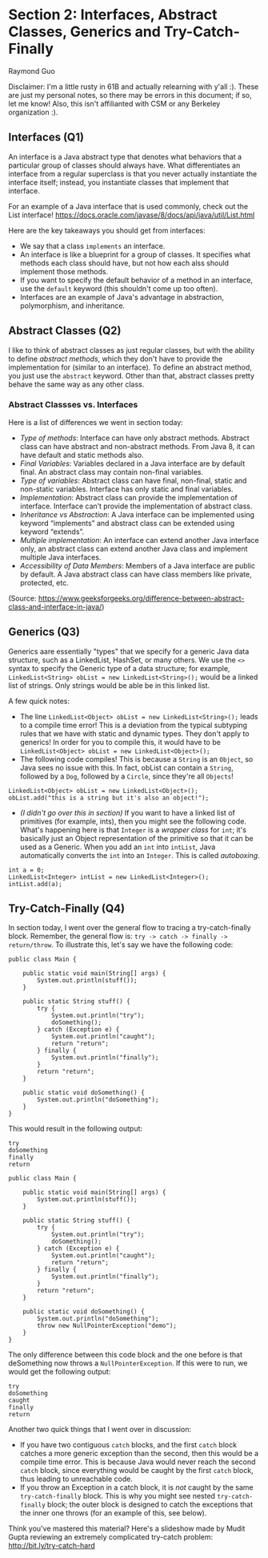 # Section 2: Interfaces, Abstract Classes, Generics and Try-Catch-Finally
Raymond Guo

Disclaimer: I'm a little rusty in 61B and actually relearning with y'all :). These are just my personal notes, so there may be errors in this document; if so, let me know! Also, this isn't affilianted with CSM or any Berkeley organization :).

## Interfaces (Q1)
An interface is a Java abstract type that denotes what behaviors that a particular group of classes should always have. What differentiates an interface from a regular superclass is that you never actually instantiate the interface itself; instead, you instantiate classes that implement that interface. 

For an example of a Java interface that is used commonly, check out the List interface! https://docs.oracle.com/javase/8/docs/api/java/util/List.html

Here are the key takeaways you should get from interfaces:
- We say that a class `implements` an interface.
- An interface is like a blueprint for a group of classes. It specifies what methods each class should have, but not how each alss should implement those methods.
- If you want to specify the default behavior of a method in an interface, use the `default` keyword (this shouldn't come up too often).
- Interfaces are an example of Java's advantage in abstraction, polymorphism, and inheritance.

## Abstract Classes (Q2)

I like to think of abstract classes as just regular classes, but with the ability to define *abstract methods*, which they don't have to provide the implementation for (similar to an interface). To define an abstract method, you just use the `abstract` keyword. Other than that, abstract classes pretty behave the same way as any other class.

### Abstract Classses vs. Interfaces
Here is a list of differences we went in section today: 
- *Type of methods*: Interface can have only abstract methods. Abstract class can have abstract and non-abstract methods. From Java 8, it can have default and static methods also.
- *Final Variables*: Variables declared in a Java interface are by default final. An abstract class may contain non-final variables.
- *Type of variables*: Abstract class can have final, non-final, static and non-static variables. Interface has only static and final variables.
- *Implementation*: Abstract class can provide the implementation of interface. Interface can’t provide the implementation of abstract class.
- *Inheritance vs Abstraction*: A Java interface can be implemented using keyword “implements” and abstract class can be extended using keyword “extends”.
- *Multiple implementation*: An interface can extend another Java interface only, an abstract class can extend another Java class and implement multiple Java interfaces.
- *Accessibility of Data Members*: Members of a Java interface are public by default. A Java abstract class can have class members like private, protected, etc.

(Source: https://www.geeksforgeeks.org/difference-between-abstract-class-and-interface-in-java/)

## Generics (Q3)
Generics aare essentially "types" that we specify for a generic Java data structure, such as a LinkedList, HashSet, or many others. We use the `<>` syntax to specify the Generic type of a data structure; for example, `LinkedList<String> obList = new LinkedList<String>();` would be a linked list of strings. Only strings would be able be in this linked list.

A few quick notes:
- The line `LinkedList<Object> obList = new LinkedList<String>();` leads to a compile time error! This is a deviation from the typical subtyping rules that we have with static and dynamic types. They don't apply to generics! In order for you to compile this, it would have to be `LinkedList<Object> obList = new LinkedList<Object>();`
- The following code compiles! This is because a `String` is an `Object`, so Java sees no issue with this. In fact, obList can contain a `String`, followed by a `Dog`, followed by a `Circle`, since they're all `Objects`!
```
LinkedList<Object> obList = new LinkedList<Object>();
obList.add("this is a string but it's also an object!");
``` 
- *(I didn't go over this in section)* If you want to have a linked list of primitives (for example, ints), then you might see the following code. What's happening here is that `Integer` is a *wrapper class* for `int`; it's basically just an Object representation of the primitive so that it can be used as a Generic. When you add an `int` into `intList`, Java automatically converts the `int` into an `Integer`. This is called *autoboxing*.
```
int a = 0;
LinkedList<Integer> intList = new LinkedList<Integer>();
intList.add(a);
```

## Try-Catch-Finally (Q4)
In section today, I went over the general flow to tracing a try-catch-finally block. Remember, the general flow is: `try -> catch -> finally -> return/throw`. To illustrate this, let's say we have the following code:
```
public class Main {

    public static void main(String[] args) {
        System.out.println(stuff());
    }

    public static String stuff() {
        try {
            System.out.println("try");
            doSomething();
        } catch (Exception e) {
            System.out.println("caught");
            return "return";
        } finally {
            System.out.println("finally");
        }
        return "return";
    }

    public static void doSomething() {
        System.out.println("doSomething");
    }
}
```
This would result in the following output: 
```
try
doSomething
finally
return
```

```
public class Main {

    public static void main(String[] args) {
        System.out.println(stuff());
    }

    public static String stuff() {
        try {
            System.out.println("try");
            doSomething();
        } catch (Exception e) {
            System.out.println("caught");
            return "return";
        } finally {
            System.out.println("finally");
        }
        return "return";
    }

    public static void doSomething() {
        System.out.println("doSomething");
        throw new NullPointerException("demo");
    }
}
```
The only difference between this code block and the one before is that deSomething now throws a `NullPointerException`. If this were to run, we would get the following output: 
```
try
doSomething
caught
finally
return
```

Another two quick things that I went over in discussion:
- If you have two contiguous `catch` blocks, and the first `catch` block catches a more generic exception than the second, then this would be a compile time error. This is because Java would never reach the second `catch` block, since everything would be caught by the first `catch` block, thus leading to unreachable code.
- If you throw an Exception in a catch block, it is *not* caught by the same `try-catch-finally` block. This is why you might see nested `try-catch-finally` block; the outer block is designed to catch the exceptions that the inner one throws (for an example of this, see below).

Think you've mastered this material? Here's a slideshow made by Mudit Gupta reviewing an extremely complicated try-catch problem: http://bit.ly/try-catch-hard
